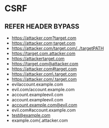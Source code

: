# CSRF
## REFER HEADER BYPASS
- https://attacker.com?target.com
- https://attacker.com;target.com
- https://attacker.com/target.com/../targetPATH
- https://target.com.attacker.com
- https://attackertarget.com
- https://target.com@attacker.com
- https://attacker.com#target.com
- https://attacker.com\.target.com
- https://attacker.com/.target.com
- evilaccount.example.com 
- evil.com/account.example.com 
- account.exampleevil.com 
- account.exampleevil.com 
- account.example.com@evil.com
- evil.com#account.example.com 
- test@example.com
- example.com{.attacker.com
